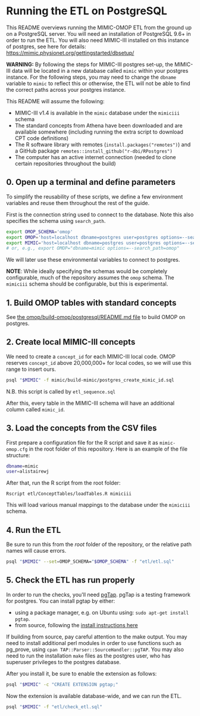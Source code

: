 # Running the ETL on PostgreSQL

This README overviews running the MIMIC-OMOP ETL from the ground up on a PostgreSQL server. You will need an installation of PostgreSQL 9.6+ in order to run the ETL. You will also need MIMIC-III installed on this instance of postgres, see here for details: https://mimic.physionet.org/gettingstarted/dbsetup/

**WARNING:** By following the steps for MIMIC-III postgres set-up, the MIMIC-III data will be located in a new database called `mimic` within your postgres instance. For the following steps, you may need to change the `dbname` variable to `mimic` to reflect this or otherwise, the ETL will not be able to find the correct paths across your postgres instance.

This README will assume the following:

* MIMIC-III v1.4 is available in the `mimic` database under the `mimiciii` schema
* The standard concepts from Athena have been downloaded and are available somewhere (including running the extra script to download CPT code definitions)
* The R software library with remotes (`install.packages("remotes")`) and a GitHub package `remotes::install_github("r-dbi/RPostgres")`
* The computer has an active internet connection (needed to clone certain repositories throughout the build)

## 0. Open up a terminal and define parameters

To simplify the reusability of these scripts, we define a few environment variables and reuse them throughout the rest of the guide.

First is the connection string used to connect to the database. Note this also specifies the schema using `search_path`.

```bash
export OMOP_SCHEMA='omop'
export OMOP='host=localhost dbname=postgres user=postgres options=--search_path='$OMOP_SCHEMA
export MIMIC='host=localhost dbname=postgres user=postgres options=--search_path=mimiciii'
# or, e.g., export OMOP="dbname=mimic options=--search_path=omop"
```

We will later use these environmental variables to connect to postgres.

**NOTE**: While ideally specifying the schemas would be completely configurable, much of the repository assumes the `omop` schema. The `mimiciii` schema should be configurable, but this is experimental.

## 1. Build OMOP tables with standard concepts

See [the omop/build-omop/postgresql/README.md file](omop/build-omop/postgresql/README.md) to build OMOP on postgres.

## 2. Create local MIMIC-III concepts

We need to create a `concept_id` for each MIMIC-III local code. OMOP reserves `concept_id` above 20,000,000+ for local codes, so we will use this range to insert ours.

```sh
psql "$MIMIC" -f mimic/build-mimic/postgres_create_mimic_id.sql
```

N.B. this script is called by `etl_sequence.sql`

After this, every table in the MIMIC-III schema will have an additional column called `mimic_id`.

## 3. Load the concepts from the CSV files

First prepare a configuration file for the R script and save it as `mimic-omop.cfg` in the root folder of this repository. Here is an example of the file structure:

```sh
dbname=mimic
user=alistairewj
```

After that, run the R script from the root folder:

```
Rscript etl/ConceptTables/loadTables.R mimiciii
```

This will load various manual mappings to the database under the `mimiciii` schema.

## 4. Run the ETL

Be sure to run this from the *root* folder of the repository, or the relative path names will cause errors.

```sh
psql "$MIMIC" --set=OMOP_SCHEMA="$OMOP_SCHEMA" -f "etl/etl.sql"
```

## 5. Check the ETL has run properly

In order to run the checks, you'll need [pgTap](http://pgtap.org/). pgTap is a testing framework for postgres.
You can install pgtap by either:

* using a package manager, e.g. on Ubuntu using: `sudo apt-get install pgtap`.
* from source, following the [install instructions here](https://pgxn.org/dist/pgtap/)

If building from source, pay careful attention to the make output. You may need to install additional perl modules in order to use functions such as pg_prove, using `cpan TAP::Parser::SourceHandler::pgTAP`.
You may also need to run the installation `make` files as the postgres user, who has superuser privileges to the postgres database.

After you install it, be sure to enable the extension as follows:

```sh
psql "$MIMIC" -c "CREATE EXTENSION pgtap;"
```

Now the extension is available database-wide, and we can run the ETL.

```sh
psql "$MIMIC" -f "etl/check_etl.sql"
```
